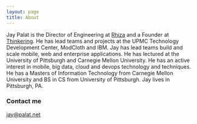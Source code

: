 ```yaml
---
layout: page
title: About
---
```


Jay Palat is the Director of Engineering at <a href="http://rhiza.com">Rhiza</a> and a Founder at <a href="http://wearethinkering.com">Thinkering</a>.  He has lead teams and projects at the UPMC Technology Development Center, ModCloth and IBM. Jay has lead teams build and scale mobile, web and enterprise applications. He has lectured at the University of Pittsburgh and Carnegie Mellon University.  He has an active interest in mobile, big data, cloud and devops technology and techniques. He has a Masters of Information Technology from Carnegie Mellon University and BS in CS from University of Pittsburgh. Jay lives in Pittsburgh, PA.

### Contact me

[jay@palat.net](mailto:jay@palat.net)
